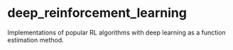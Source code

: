 # deep_reinforcement_learning
Implementations of popular RL algorithms with deep learning as a function estimation method.
